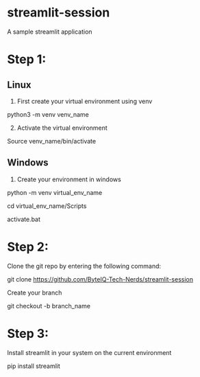 # streamlit-session
A sample streamlit application

Step 1:
======

Linux
------
1. First create your virtual environment using venv

 python3 -m venv venv_name
 
2. Activate the virtual environment

  Source venv_name/bin/activate
  
 Windows
 -------
 1. Create your environment in windows
 
 python -m venv virtual_env_name
 
 cd virtual_env_name/Scripts
 
 activate.bat
 
 Step 2:
 =======
 
 Clone the git repo by entering the following command:
 
 git clone https://github.com/ByteIQ-Tech-Nerds/streamlit-session
 
 Create your branch 
 
 git checkout -b branch_name
 
 Step 3:
 =======
 Install streamlit in your system on the current environment
 
 pip install streamlit

